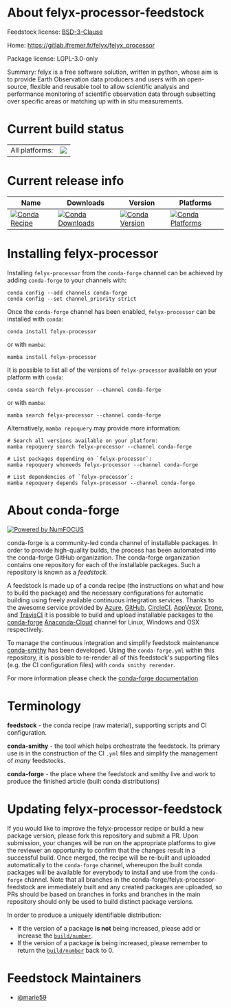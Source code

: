 About felyx-processor-feedstock
===============================

Feedstock license: [BSD-3-Clause](https://github.com/conda-forge/felyx-processor-feedstock/blob/main/LICENSE.txt)

Home: https://gitlab.ifremer.fr/felyx/felyx_processor

Package license: LGPL-3.0-only

Summary: felyx is a free software solution, written in python, whose aim is to provide Earth Observation data producers and users with an open-source, flexible and reusable tool to allow scientific analysis and performance monitoring of scientific observation data through subsetting over specific areas or matching up with in situ measurements.

Current build status
====================


<table><tr><td>All platforms:</td>
    <td>
      <a href="https://dev.azure.com/conda-forge/feedstock-builds/_build/latest?definitionId=18600&branchName=main">
        <img src="https://dev.azure.com/conda-forge/feedstock-builds/_apis/build/status/felyx-processor-feedstock?branchName=main">
      </a>
    </td>
  </tr>
</table>

Current release info
====================

| Name | Downloads | Version | Platforms |
| --- | --- | --- | --- |
| [![Conda Recipe](https://img.shields.io/badge/recipe-felyx--processor-green.svg)](https://anaconda.org/conda-forge/felyx-processor) | [![Conda Downloads](https://img.shields.io/conda/dn/conda-forge/felyx-processor.svg)](https://anaconda.org/conda-forge/felyx-processor) | [![Conda Version](https://img.shields.io/conda/vn/conda-forge/felyx-processor.svg)](https://anaconda.org/conda-forge/felyx-processor) | [![Conda Platforms](https://img.shields.io/conda/pn/conda-forge/felyx-processor.svg)](https://anaconda.org/conda-forge/felyx-processor) |

Installing felyx-processor
==========================

Installing `felyx-processor` from the `conda-forge` channel can be achieved by adding `conda-forge` to your channels with:

```
conda config --add channels conda-forge
conda config --set channel_priority strict
```

Once the `conda-forge` channel has been enabled, `felyx-processor` can be installed with `conda`:

```
conda install felyx-processor
```

or with `mamba`:

```
mamba install felyx-processor
```

It is possible to list all of the versions of `felyx-processor` available on your platform with `conda`:

```
conda search felyx-processor --channel conda-forge
```

or with `mamba`:

```
mamba search felyx-processor --channel conda-forge
```

Alternatively, `mamba repoquery` may provide more information:

```
# Search all versions available on your platform:
mamba repoquery search felyx-processor --channel conda-forge

# List packages depending on `felyx-processor`:
mamba repoquery whoneeds felyx-processor --channel conda-forge

# List dependencies of `felyx-processor`:
mamba repoquery depends felyx-processor --channel conda-forge
```


About conda-forge
=================

[![Powered by
NumFOCUS](https://img.shields.io/badge/powered%20by-NumFOCUS-orange.svg?style=flat&colorA=E1523D&colorB=007D8A)](https://numfocus.org)

conda-forge is a community-led conda channel of installable packages.
In order to provide high-quality builds, the process has been automated into the
conda-forge GitHub organization. The conda-forge organization contains one repository
for each of the installable packages. Such a repository is known as a *feedstock*.

A feedstock is made up of a conda recipe (the instructions on what and how to build
the package) and the necessary configurations for automatic building using freely
available continuous integration services. Thanks to the awesome service provided by
[Azure](https://azure.microsoft.com/en-us/services/devops/), [GitHub](https://github.com/),
[CircleCI](https://circleci.com/), [AppVeyor](https://www.appveyor.com/),
[Drone](https://cloud.drone.io/welcome), and [TravisCI](https://travis-ci.com/)
it is possible to build and upload installable packages to the
[conda-forge](https://anaconda.org/conda-forge) [Anaconda-Cloud](https://anaconda.org/)
channel for Linux, Windows and OSX respectively.

To manage the continuous integration and simplify feedstock maintenance
[conda-smithy](https://github.com/conda-forge/conda-smithy) has been developed.
Using the ``conda-forge.yml`` within this repository, it is possible to re-render all of
this feedstock's supporting files (e.g. the CI configuration files) with ``conda smithy rerender``.

For more information please check the [conda-forge documentation](https://conda-forge.org/docs/).

Terminology
===========

**feedstock** - the conda recipe (raw material), supporting scripts and CI configuration.

**conda-smithy** - the tool which helps orchestrate the feedstock.
                   Its primary use is in the construction of the CI ``.yml`` files
                   and simplify the management of *many* feedstocks.

**conda-forge** - the place where the feedstock and smithy live and work to
                  produce the finished article (built conda distributions)


Updating felyx-processor-feedstock
==================================

If you would like to improve the felyx-processor recipe or build a new
package version, please fork this repository and submit a PR. Upon submission,
your changes will be run on the appropriate platforms to give the reviewer an
opportunity to confirm that the changes result in a successful build. Once
merged, the recipe will be re-built and uploaded automatically to the
`conda-forge` channel, whereupon the built conda packages will be available for
everybody to install and use from the `conda-forge` channel.
Note that all branches in the conda-forge/felyx-processor-feedstock are
immediately built and any created packages are uploaded, so PRs should be based
on branches in forks and branches in the main repository should only be used to
build distinct package versions.

In order to produce a uniquely identifiable distribution:
 * If the version of a package **is not** being increased, please add or increase
   the [``build/number``](https://docs.conda.io/projects/conda-build/en/latest/resources/define-metadata.html#build-number-and-string).
 * If the version of a package **is** being increased, please remember to return
   the [``build/number``](https://docs.conda.io/projects/conda-build/en/latest/resources/define-metadata.html#build-number-and-string)
   back to 0.

Feedstock Maintainers
=====================

* [@marie59](https://github.com/marie59/)

